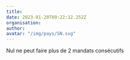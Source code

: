 ```yaml
---
title: 
date: 2023-01-20T09:22:12.252Z
organisation: 
author: 
avatar: "/img/pays/SN.svg"
---
```


Nul ne peut faire plus de 2 mandats consécutifs 